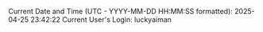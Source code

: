 Current Date and Time (UTC - YYYY-MM-DD HH:MM:SS formatted): 2025-04-25 23:42:22
Current User's Login: luckyaiman
